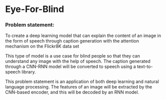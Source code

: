 # Eye-For-Blind

### Problem statement:
To create a deep learning model that can explain the content of an image in the form of speech through caption generation with the attention mechanism on the Flickr8K data set

This type of model is a use case for blind people so that they can understand any image with the help of speech. The caption generated through a CNN-RNN model will be converted to speech using a text-to-speech library.

This problem statement is an application of both deep learning and natural language processing. The features of an image will be extracted by the CNN-based encoder, and this will be decoded by an RNN model.
